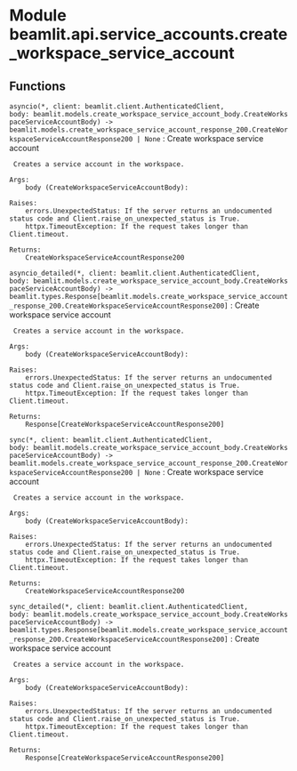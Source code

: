 Module beamlit.api.service_accounts.create_workspace_service_account
====================================================================

Functions
---------

`asyncio(*, client: beamlit.client.AuthenticatedClient, body: beamlit.models.create_workspace_service_account_body.CreateWorkspaceServiceAccountBody) ‑> beamlit.models.create_workspace_service_account_response_200.CreateWorkspaceServiceAccountResponse200 | None`
:   Create workspace service account
    
     Creates a service account in the workspace.
    
    Args:
        body (CreateWorkspaceServiceAccountBody):
    
    Raises:
        errors.UnexpectedStatus: If the server returns an undocumented status code and Client.raise_on_unexpected_status is True.
        httpx.TimeoutException: If the request takes longer than Client.timeout.
    
    Returns:
        CreateWorkspaceServiceAccountResponse200

`asyncio_detailed(*, client: beamlit.client.AuthenticatedClient, body: beamlit.models.create_workspace_service_account_body.CreateWorkspaceServiceAccountBody) ‑> beamlit.types.Response[beamlit.models.create_workspace_service_account_response_200.CreateWorkspaceServiceAccountResponse200]`
:   Create workspace service account
    
     Creates a service account in the workspace.
    
    Args:
        body (CreateWorkspaceServiceAccountBody):
    
    Raises:
        errors.UnexpectedStatus: If the server returns an undocumented status code and Client.raise_on_unexpected_status is True.
        httpx.TimeoutException: If the request takes longer than Client.timeout.
    
    Returns:
        Response[CreateWorkspaceServiceAccountResponse200]

`sync(*, client: beamlit.client.AuthenticatedClient, body: beamlit.models.create_workspace_service_account_body.CreateWorkspaceServiceAccountBody) ‑> beamlit.models.create_workspace_service_account_response_200.CreateWorkspaceServiceAccountResponse200 | None`
:   Create workspace service account
    
     Creates a service account in the workspace.
    
    Args:
        body (CreateWorkspaceServiceAccountBody):
    
    Raises:
        errors.UnexpectedStatus: If the server returns an undocumented status code and Client.raise_on_unexpected_status is True.
        httpx.TimeoutException: If the request takes longer than Client.timeout.
    
    Returns:
        CreateWorkspaceServiceAccountResponse200

`sync_detailed(*, client: beamlit.client.AuthenticatedClient, body: beamlit.models.create_workspace_service_account_body.CreateWorkspaceServiceAccountBody) ‑> beamlit.types.Response[beamlit.models.create_workspace_service_account_response_200.CreateWorkspaceServiceAccountResponse200]`
:   Create workspace service account
    
     Creates a service account in the workspace.
    
    Args:
        body (CreateWorkspaceServiceAccountBody):
    
    Raises:
        errors.UnexpectedStatus: If the server returns an undocumented status code and Client.raise_on_unexpected_status is True.
        httpx.TimeoutException: If the request takes longer than Client.timeout.
    
    Returns:
        Response[CreateWorkspaceServiceAccountResponse200]